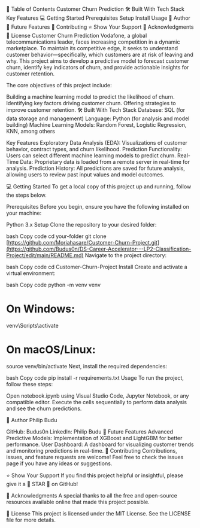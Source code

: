 📗 Table of Contents
Customer Churn Prediction
🛠 Built With
Tech Stack
Key Features
💻 Getting Started
Prerequisites
Setup
Install
Usage
👥 Author
🔭 Future Features
🤝 Contributing
⭐️ Show Your Support
🙏 Acknowledgments
📝 License
Customer Churn Prediction
Vodafone, a global telecommunications leader, faces increasing competition in a dynamic marketplace. To maintain its competitive edge, it seeks to understand customer behavior—specifically, which customers are at risk of leaving and why. This project aims to develop a predictive model to forecast customer churn, identify key indicators of churn, and provide actionable insights for customer retention.

The core objectives of this project include:

Building a machine learning model to predict the likelihood of churn.
Identifying key factors driving customer churn.
Offering strategies to improve customer retention.
🛠 Built With
Tech Stack
Database: SQL (for data storage and management)
Language: Python (for analysis and model building)
Machine Learning Models: Random Forest, Logistic Regression, KNN, among others

Key Features
Exploratory Data Analysis (EDA): Visualizations of customer behavior, contract types, and churn likelihood.
Prediction Functionality: Users can select different machine learning models to predict churn.
Real-Time Data: Proprietary data is loaded from a remote server in real-time for analysis.
Prediction History: All predictions are saved for future analysis, allowing users to review past input values and model outcomes.

💻 Getting Started
To get a local copy of this project up and running, follow the steps below.

Prerequisites
Before you begin, ensure you have the following installed on your machine:

Python 3.x
Setup
Clone the repository to your desired folder:

bash
Copy code
cd your-folder
git clone [https://github.com/Moriahasare/Customer-Churn-Project.git](https://github.com/Budus0n/DS-Career-Accelerator---LP2-Classification-Project/edit/main/README.md)
Navigate to the project directory:

bash
Copy code
cd Customer-Churn-Project
Install
Create and activate a virtual environment:

bash
Copy code
python -m venv venv
# On Windows:
venv\Scripts\activate
# On macOS/Linux:
source venv/bin/activate
Next, install the required dependencies:

bash
Copy code
pip install -r requirements.txt
Usage
To run the project, follow these steps:

Open notebook.ipynb using Visual Studio Code, Jupyter Notebook, or any compatible editor.
Execute the cells sequentially to perform data analysis and see the churn predictions.

👥 Author
Philip Budu

GitHub: Budus0n
LinkedIn: Philip Budu
🔭 Future Features
Advanced Predictive Models: Implementation of XGBoost and LightGBM for better performance.
User Dashboard: A dashboard for visualizing customer trends and monitoring predictions in real-time.
🤝 Contributing
Contributions, issues, and feature requests are welcome! Feel free to check the issues page if you have any ideas or suggestions.

⭐️ Show Your Support
If you find this project helpful or insightful, please give it a 🌟 STAR 🌟 on GitHub!

🙏 Acknowledgments
A special thanks to all the free and open-source resources available online that made this project possible.

📝 License
This project is licensed under the MIT License. See the LICENSE file for more details.
